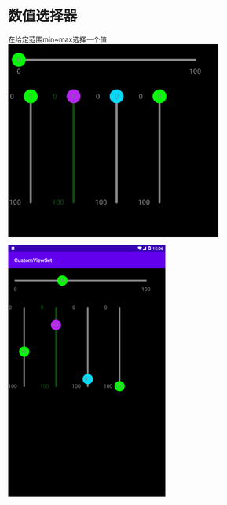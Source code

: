 # 数值选择器
在给定范围min~max选择一个值
![动画展示](resources/show.gif)

<img src="resources/display.png" width="320" alt="展示"/>